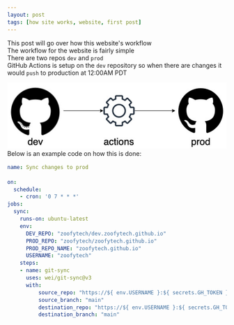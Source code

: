 ```yaml
---
layout: post
tags: [how site works, website, first post]
---
```


This post will go over how this website's workflow  
The workflow for the website is fairly simple  
There are two repos `dev` and `prod`   
GitHub Actions is setup on the `dev` repository so when there are changes it would `push` to production at 12:00AM PDT  


![workflow](../images/website-workflow.jpg)
Below is an example code on how this is done:  

```yaml
name: Sync changes to prod

on:
  schedule:
    - cron: '0 7 * * *'
jobs:
  sync:
    runs-on: ubuntu-latest
    env:
      DEV_REPO: "zoofytech/dev.zoofytech.github.io"
      PROD_REPO: "zoofytech/zoofytech.github.io"
      PROD_REPO_NAME: "zoofytech.github.io"
      USERNAME: "zoofytech"
    steps:
    - name: git-sync
      uses: wei/git-sync@v3
      with:
          source_repo: "https://${ env.USERNAME }:${ secrets.GH_TOKEN }@github.com/${ env.DEV_REPO }"
          source_branch: "main"
          destination_repo: "https://${ env.USERNAME }:${ secrets.GH_TOKEN }@github.com/${ env.PROD_REPO }"
          destination_branch: "main"
```